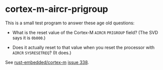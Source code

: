 # cortex-m-aircr-prigroup

This is a small test program to answer these age old questions:

* What is the reset value of the Cortex-M `AIRCR` `PRIGROUP` field? (The SVD says it is `0b000`.)

* Does it actually reset to that value when you reset the processor with `AIRCR` `SYSRESETREQ`? (It does.)

See [rust-embedded/cortex-m](https://github.com/rust-embedded/cortex-m) [issue 338](https://github.com/rust-embedded/cortex-m/issues/338).
